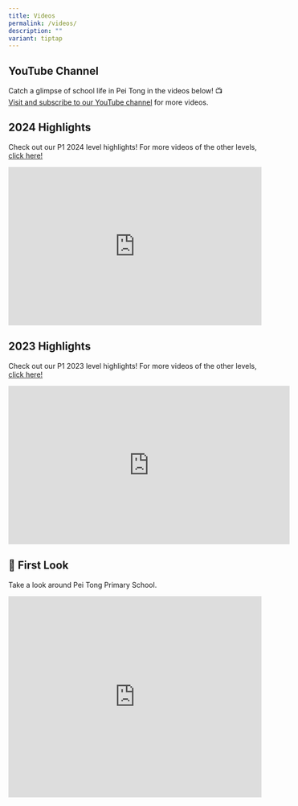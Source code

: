 ```yaml
---
title: Videos
permalink: /videos/
description: ""
variant: tiptap
---
```

<h2>YouTube Channel</h2>
<p>Catch a glimpse of school life in Pei Tong in the videos below! 📺
<br><a href="https://www.youtube.com/channel/UCUOCuOaW2sn0A5jTdkHlr7g" rel="noopener noreferrer nofollow" target="_blank">Visit and subscribe to our YouTube channel</a>&nbsp;for
more videos.&nbsp;</p>
<p></p>
<h2>2024 Highlights</h2>
<p>Check out our P1 2024 level highlights! For more videos of the other levels,
<a href="https://www.youtube.com/playlist?list=PLMqAnzSGDRwx0G4s86mUjzkQotNtLp9J6" rel="noopener noreferrer nofollow" target="_blank">click here!</a>
</p>
<div class="iframe-wrapper">
<iframe height="315" width="100%" allowfullscreen="true" frameborder="0" src="https://www.youtube.com/embed/9cS56SUkDXw?si=0Rgv4CtIaIcL6b08"></iframe>
</div>
<p></p>
<h2>2023 Highlights</h2>
<p>Check out our P1 2023 level highlights! For more videos of the other levels,
<a href="https://www.youtube.com/watch?v=B5RjeFjznP0&amp;list=PLMqAnzSGDRwyCSxok-hJAhUXkf_LAOEhb&amp;ab_channel=PeiTongPrimarySchool" rel="noopener noreferrer nofollow" target="_blank">click here!</a>
</p>
<div class="iframe-wrapper">
<iframe height="315" width="560" allowfullscreen="true" frameborder="0" src="https://www.youtube.com/embed/B5RjeFjznP0?si=1MAlEU8h1IVbKUGO"></iframe>
</div>
<p></p>
<h2>👀 First Look</h2>
<p>Take a look around Pei Tong Primary School.</p>
<div class="iframe-wrapper">
<iframe height="400" width="100%" allowfullscreen="true" frameborder="0" src="https://www.youtube.com/embed/Don7ZQ-2gwI"></iframe>
</div>
<p></p>